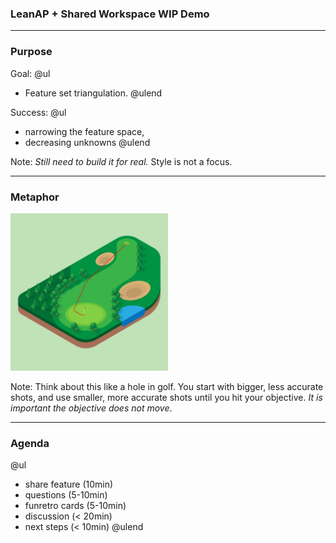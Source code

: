 ### LeanAP + Shared Workspace WIP Demo

---

### Purpose

Goal:
@ul
- Feature set triangulation.
@ulend

Success:
@ul
- narrowing the feature space,
- decreasing unknowns
@ulend


Note:
  _Still need to build it for real._
  Style is not a focus.

---

### Metaphor

<img src="img/golf.jpg" alt="Golf" height="50%" width="50%">

Note:
  Think about this like a hole in golf.  You start with bigger, less accurate shots, and use smaller, more accurate shots until you hit your objective.  _It is important the objective does not move_.

---

### Agenda

@ul
- share feature (10min)
- questions (5-10min)
- funretro cards (5-10min)
- discussion (< 20min)
- next steps (< 10min)
@ulend
